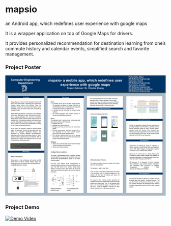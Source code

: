 # mapsio
an Android app, which redefines user experience with google maps

It is a wrapper application on top of Google Maps for drivers. 

It provides personalized recommendation for destination learning from one’s commute history and calendar events, simplified search and favorite management.


### Project Poster
![Alt Text](https://github.com/nilamdeka23/mapsio/blob/master/poster.png)

### Project Demo
[![Demo Video](https://img.youtube.com/vi/q7R6x71UeLA/0.jpg)](https://www.youtube.com/watch?v=q7R6x71UeLA)

